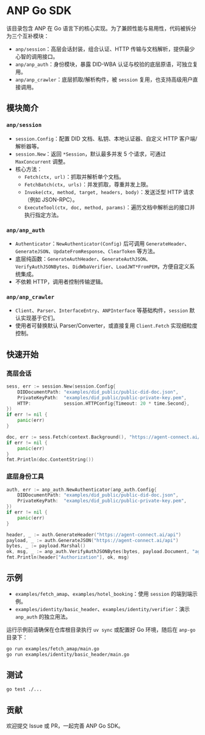 # ANP Go SDK

该目录包含 ANP 在 Go 语言下的核心实现。为了兼顾性能与易用性，代码被拆分为三个互补模块：

- `anp/session`：高层会话封装，组合认证、HTTP 传输与文档解析，提供最少心智的调用接口。
- `anp/anp_auth`：身份模块，暴露 DID-WBA 认证与校验的底层原语，可独立复用。
- `anp/anp_crawler`：底层抓取/解析构件，被 `session` 复用，也支持高级用户直接调用。

## 模块简介

### `anp/session`
- `session.Config`：配置 DID 文档、私钥、本地认证器、自定义 HTTP 客户端/解析器等。
- `session.New`：返回 `*Session`，默认最多并发 5 个请求，可通过 `MaxConcurrent` 调整。
- 核心方法：
  - `Fetch(ctx, url)`：抓取并解析单个文档。
  - `FetchBatch(ctx, urls)`：并发抓取，尊重并发上限。
  - `Invoke(ctx, method, target, headers, body)`：发送泛型 HTTP 请求（例如 JSON-RPC）。
  - `ExecuteTool(ctx, doc, method, params)`：遍历文档中解析出的接口并执行指定方法。

### `anp/anp_auth`
- `Authenticator`：`NewAuthenticator(Config)` 后可调用 `GenerateHeader`、`GenerateJSON`、`UpdateFromResponse`、`ClearToken` 等方法。
- 底层纯函数：`GenerateAuthHeader`、`GenerateAuthJSON`、`VerifyAuthJSONBytes`、`DidWbaVerifier`、`LoadJWT*FromPEM`，方便自定义系统集成。
- 不依赖 HTTP，调用者控制传输逻辑。

### `anp/anp_crawler`
- `Client`、`Parser`、`InterfaceEntry`、`ANPInterface` 等基础构件，`session` 默认实现基于它们。
- 使用者可替换默认 Parser/Converter，或直接复用 `Client.Fetch` 实现细粒度控制。

## 快速开始

### 高层会话
```go
sess, err := session.New(session.Config{
    DIDDocumentPath: "examples/did_public/public-did-doc.json",
    PrivateKeyPath:  "examples/did_public/public-private-key.pem",
    HTTP:            session.HTTPConfig{Timeout: 20 * time.Second},
})
if err != nil {
    panic(err)
}

doc, err := sess.Fetch(context.Background(), "https://agent-connect.ai/mcp/agents/amap/ad.json")
if err != nil {
    panic(err)
}
fmt.Println(doc.ContentString())
```

### 底层身份工具
```go
auth, err := anp_auth.NewAuthenticator(anp_auth.Config{
    DIDDocumentPath: "examples/did_public/public-did-doc.json",
    PrivateKeyPath:  "examples/did_public/public-private-key.pem",
})
if err != nil {
    panic(err)
}

header, _ := auth.GenerateHeader("https://agent-connect.ai/api")
payload, _ := auth.GenerateJSON("https://agent-connect.ai/api")
bytes, _ := payload.Marshal()
ok, msg, _ := anp_auth.VerifyAuthJSONBytes(bytes, payload.Document, "agent-connect.ai")
fmt.Println(header["Authorization"], ok, msg)
```

## 示例
- `examples/fetch_amap`、`examples/hotel_booking`：使用 `session` 的端到端示例。
- `examples/identity/basic_header`、`examples/identity/verifier`：演示 `anp_auth` 的独立用法。

运行示例前请确保在仓库根目录执行 `uv sync` 或配置好 Go 环境，随后在 `anp-go` 目录下：
```bash
go run examples/fetch_amap/main.go
go run examples/identity/basic_header/main.go
```

## 测试
```bash
go test ./...
```

## 贡献
欢迎提交 Issue 或 PR，一起完善 ANP Go SDK。
